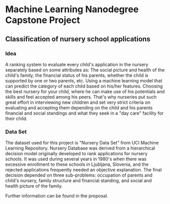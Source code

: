 # Machine Learning Nanodegree Capstone Project

## Classification of nursery school applications 

### Idea

A ranking system to evaluate every child's application in the nursery separately based on some attributes as: The social picture and health of the child's family, the financial status of his parents, whether the child is supported by one or two parents, etc.
Using a machine learning model that can predict the category of each child based on his/her features.
Choosing the best nursery for your child, where he can make use of his potentials and skills and feel accepted among his peers. That's why nurseries put such great effort in interviewing new children and set very strict criteria on evaluating and accepting them depending on the child and his parents financial and social standings and what they seek in a "day care" facility for their child.

### Data Set

The dataset used for this project is "Nursery Data Set" from UCI Machine Learning Repository. Nursery Database was derived from a hierarchical decision model originally developed to rank applications for nursery schools. It was used during several years in 1980's when there was excessive enrollment to these schools in Ljubljana, Slovenia, and the rejected applications frequently needed an objective explanation. The final decision depended on three sub-problems: occupation of parents and child's nursery, family structure and financial standing, and social and health picture of the family.

 Further information can be found in the proposal.
